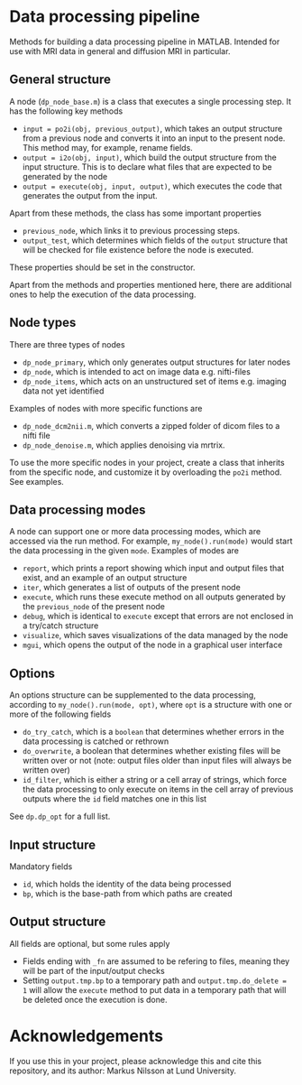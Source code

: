 # Data processing pipeline

Methods for building a data processing pipeline in MATLAB. Intended for use 
with MRI data in general and diffusion MRI in particular.

## General structure

A node (`dp_node_base.m`) is a class that executes a single processing step. 
It has the following key methods

- `input = po2i(obj, previous_output)`, which takes an output structure
  from a previous node and converts it into an input to the present node. 
  This method may, for example, rename fields.
- `output = i2o(obj, input)`, which build the output structure from the
  input structure. This is to declare what files that are expected to be 
  generated by the node
- `output = execute(obj, input, output)`, which executes the code that 
  generates the output from the input. 

Apart from these methods, the class has some important properties

- `previous_node`, which links it to previous processing steps.
- `output_test`, which determines which fields of the `output` structure
  that will be checked for file existence before the node is executed. 

These properties should be set in the constructor.

Apart from the methods and properties mentioned here, there are additional
ones to help the execution of the data processing. 

## Node types

There are three types of nodes

- `dp_node_primary`, which only generates output structures for later
  nodes
- `dp_node`, which is intended to act on image data e.g. nifti-files
- `dp_node_items`, which acts on an unstructured set of items e.g. imaging
  data not yet identified

Examples of nodes with more specific functions are

- `dp_node_dcm2nii.m`, which converts a zipped folder of dicom files to a 
  nifti file
- `dp_node_denoise.m`, which applies denoising via mrtrix. 

To use the more specific nodes in your project, create a class that 
inherits from the specific node, and customize it by overloading the 
`po2i` method. See examples.


## Data processing modes

A node can support one or more data processing modes, which are accessed 
via the run method. For example, `my_node().run(mode)` would start the 
data processing in the given `mode`. Examples of modes are

- `report`, which prints a report showing which input and 
  output files that exist, and an example of an output structure
- `iter`, which generates a list of outputs of the present node
- `execute`, which runs these execute method on all outputs generated by 
  the `previous_node` of the present node
- `debug`, which is identical to `execute` except that errors are not enclosed
  in a try/catch structure
- `visualize`, which saves visualizations of the data managed by the node
- `mgui`, which opens the output of the node in a graphical user interface


## Options

An options structure can be supplemented to the data processing, according
to `my_node().run(mode, opt)`, where `opt` is a structure with one or 
more of the following fields

- `do_try_catch`, which is a `boolean` that determines whether errors in 
  the data processing is catched or rethrown
- `do_overwrite`, a boolean that determines whether existing files will be
  written over or not (note: output files  older than input files will always
  be written over) 
- `id_filter`, which is either a string or a cell array of strings, which
  force the data processing to only execute on items in the cell array
  of previous outputs where the `id` field matches one in this list

See `dp.dp_opt` for a full list. 

## Input structure

Mandatory fields

- `id`, which holds the identity of the data being processed
- `bp`, which is the base-path from which paths are created

## Output structure

All fields are optional, but some rules apply

- Fields ending with `_fn` are assumed to be refering to files, meaning they
  will be part of the input/output checks
- Setting `output.tmp.bp` to a temporary path and `output.tmp.do_delete = 1`
  will allow the `execute` method to put data in a temporary path that will
  be deleted once the execution is done.



# Acknowledgements

If you use this in your project, please acknowledge this and cite this 
repository, and its author: Markus Nilsson at Lund University. 
